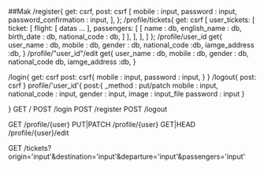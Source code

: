 ##Mak
/register{
    get: csrf,
    post: csrf
        [
           mobile : input,
           password : input,
           password_confirmation : input, 
        ],
};
/profile/tickets{
    get: csrf
    [
        user_tickets:
        [
            ticket:
            [
                flight:
                [
                    datas ...
                ],
                passengers:
                [
                    [
                        name : db,
                        english_name : db,
                        birth_date : db,
                        national_code : db,
                    ]
                ],
            ],
        ],
    ]
};
/profile/user_id get{
     user_name : db,
        mobile : db,
        gender : db,
        national_code :db,
        iamge_address :db,
}
/profile/"user_id"/edit get{
     user_name : db,
        mobile : db,
        gender : db,
        national_code db,
        iamge_address :db,
}

/login{
    get: csrf
    post: csrf{
        mobile : input,
        password : input,
    }
}
/logout{
    post: csrf
}
profile/'user_id'{
    post:{
    _method : put/patch
    mobile : input,
    national_code : input,
    gender : input,
    image : input_file
    password : input
    }

}
GET             /
POST            /login
POST            /register
POST            /logout

GET             /profile/{user}
PUT|PATCH       /profile/{user}
GET|HEAD        /profile/{user}/edit

GET             /tickets?origin='input'&destination='input'&departure='input'&passengers='input'
